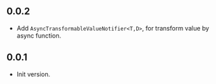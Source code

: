 ## 0.0.2

* Add `AsyncTransformableValueNotifier<T,D>`, for transform value by async function.

## 0.0.1

* Init version.

